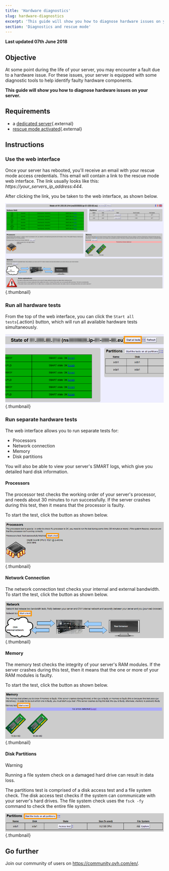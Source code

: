 ```yaml
---
title: 'Hardware diagnostics'
slug: hardware-diagnostics
excerpt: 'This guide will show you how to diagnose hardware issues on your server.'
section: 'Diagnostics and rescue mode'
---
```


**Last updated 07th June 2018**

## Objective

At some point during the life of your server, you may encounter a fault due to a hardware issue. For these issues, your server is equipped with some diagnostic tools to help identify faulty hardware components.

**This guide will show you how to diagnose hardware issues on your server.**


## Requirements

- a [dedicated server](https://www.ovh.co.uk/dedicated_servers/){.external}
- [rescue mode activated](https://docs.ovh.com/gb/en/dedicated/rescue_mode/){.external}


## Instructions

### Use the web interface

Once your server has rebooted, you'll receive an email with your rescue mode access credentials. This email will contain a link to the rescue mode web interface. The link usually looks like this: *https://your_servers_ip_address:444*.

After clicking the link, you be taken to the web interface, as shown below.

![Web interface](images/rescue-mode-04.png){.thumbnail}

### Run all hardware tests

From the top of the web interface, you can click the `Start all tests`{.action} button, which will run all available hardware tests simultaneously.

![Start all tests](images/rescue-mode-042.png){.thumbnail}

### Run separate hardware tests

The web interface allows you to run separate tests for:

* Processors
* Network connection
* Memory
* Disk partitions

You will also be able to view your server's SMART logs, which give you detailed hard disk information.

 
#### Processors

The processor test checks the working order of your server's processor, and needs about 30 minutes to run successfully. If the server crashes during this test, then it means that the processor is faulty.

To start the test, click the button as shown below.

![Processor test](images/processors.png){.thumbnail}

#### Network Connection
The network connection test checks your internal and external bandwidth. To start the test, click the button as shown below.

![Network test](images/network-connection.png){.thumbnail}

#### Memory

The memory test checks the integrity of your server's RAM modules. If the server crashes during this test, then it means that the one or more of your RAM modules is faulty.

To start the test, click the button as shown below.

![Memory test](images/memory.png){.thumbnail}

#### Disk Partitions

> [!warning]
>
> Running a file system check on a damaged hard drive can result in data loss.
>

The partitions test is comprised of a disk access test and a file system check. The disk access test checks if the system can communicate with your server's hard drives. The file system check uses the `fsck -fy` command to check the entire file system.

![Disk test](images/partitions.png){.thumbnail}

## Go further

Join our community of users on <https://community.ovh.com/en/>.

